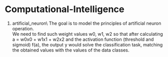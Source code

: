 # Computational-Intelligence

1. artificial_neuron\ 
The goal is to model the principles of artificial neuron operation.\
We need to find such weight values w0, w1, w2 so that after calculating a = w0x0 + w1x1 + w2x2 and the activation function (threshold and sigmoid) f(a), the output y would solve the classification task, matching the obtained values with the values of the data classes.

